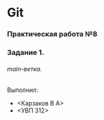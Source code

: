 # Git
### Практическая работа №8
### Задание 1.
###### main-ветка. 

Выполнил:
* <Карзаков В А>
* <УВП 312>
